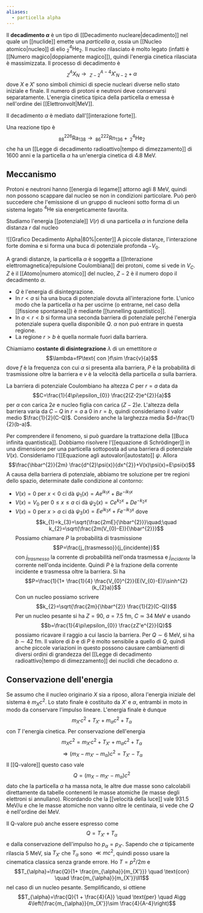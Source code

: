 ```yaml
---
aliases:
  - particella alpha
---
```

Il **decadimento $\alpha$** è un tipo di [[Decadimento nucleare|decadimento]] nel quale un [[nuclide]] emette una *particella $\alpha$*, ossia un [[Nucleo atomico|nucleo]] di elio $_{2}^{4}\text{He}_{2}$. Il nucleo rilasciato è molto legato (infatti è [[Numero magico|doppiamente magico]]), quindi l'energia cinetica rilasciata è massimizzata. Il processo di decadimento è
$$_{Z}^{A}X_{N} \rightarrow\ _{Z-2}^{A-4}X'_{N-2}+\alpha$$
dove $X$ e $X'$ sono simboli chimici di specie nucleari diverse nello stato iniziale e finale. Il numero di protoni e neutroni deve conservarsi separatamente. L'energia cinetica tipica della particella $\alpha$ emessa è nell'ordine dei [[Elettronvolt|MeV]].

Il decadimento $\alpha$ è mediato dall'[[interazione forte]].

Una reazione tipo è
$$_{88}^{226}\text{Ra}_{138}\rightarrow\, _{86}^{222}\text{Rn}_{136}+\,_{2}^{4}\text{He}_{2}$$
che ha un [[Legge di decadimento radioattivo|tempo di dimezzamento]] di 1600 anni e la particella $\alpha$ ha un'energia cinetica di $4.8$ MeV.
## Meccanismo
Protoni e neutroni hanno [[energia di legame]] attorno agli 8 MeV, quindi non possono scappare dal nucleo se non in condizioni particolare. Può però succedere che l'emissione di un gruppo di nucleoni sotto forma di un sistema legato $^{4}\text{He}$ sia energeticamente favorita.

Studiamo l'energia [[potenziale]] $V(r)$ di una particella $\alpha$ in funzione della distanza $r$ dal nucleo

![[Grafico Decadimento Alpha|80%|center]]
A piccole distanze, l'interazione forte domina e si forma una buca di potenziale profonda $-V_{0}$.

A grandi distanze, la particella $\alpha$ è soggetta a [[Interazione elettromagnetica|repulsione Coulombiana]] dei protoni, come si vede in $V_{C}$. $Z$ è il [[Atomo|numero atomico]] del nucleo, $Z-2$ è il numero dopo il decadimento $\alpha$.
- $Q$ è l'energia di disintegrazione.
- In $r<a$ si ha una buca di potenziale dovuta all'interazione forte. L'unico modo che la particella $\alpha$ ha per uscirne (o entrarne, nel caso della [[fissione spontanea]]) è mediante [[tunnelling quantistico]].
- In $a<r<b$ si forma una seconda barriera di potenziale perché l'energia potenziale supera quella disponibile $Q$. $\alpha$ non può entrare in questa regione.
- La regione $r>b$ è quella normale fuori dalla barriera.

Chiamiamo **costante di disintegrazione** $\lambda$ di un emettitore $\alpha$
$$\lambda=fP\text{ con }f\sim \frac{v}{a}$$
dove $f$ è la frequenza con cui $\alpha$ si presenta alla barriera, $P$ è la probabilità di trasmissione oltre la barriera e $v$ è la velocità della particella $\alpha$ sulla barriera.

La barriera di potenziale Coulombiano ha altezza $C$ per $r=a$ data da
$$C=\frac{1}{4\pi\epsilon_{0}} \frac{2(Z-2)e^{2}}{a}$$
per $\alpha$ con carica $2e$ e nucleo figlia con carica $(Z-2)e$. L'altezza della barriera varia da $C-Q$ in $r=a$ a 0 in $r=b$, quindi consideriamo il valor medio $\frac{1}{2}(C-Q)$. Considero anche la larghezza media $d=\frac{1}{2}(b-a)$.

Per comprendere il fenomeno, si può guardare la trattazione della [[Buca infinita quantistica]]. Dobbiamo risolvere l'[[equazione di Schrödinger]] in una dimensione per una particella sottoposta ad una barriera di potenziale $V(x)$. Consideriamo l'[[Equazione agli autovalori|autostato]] $\psi$. Allora
$$\frac{\hbar^{2}}{2m} \frac{d^{2}\psi(x)}{dx^{2}}+V(x)\psi(x)=E\psi(x)$$
A causa della barriera di potenziale, abbiamo tre soluzione per tre regioni dello spazio, determinate dalle condizione al contorno:
- $V(x)=0$ per $x<0$ ci dà $\psi_{1}(x)=Ae^{ik_{1}x}+Be^{-ik_{1}x}$
- $V(x)=V_{0}$ per $0\leq x\leq a$ ci dà $\psi_{2}(x)=Ce^{k_{2}x}+De^{-k_{2}x}$
- $V(x)=0$ per $x>a$ ci dà $\psi_{3}(x)=Ee^{ik_{3}x}+Fe^{-ik_{3}x}$
dove
$$k_{1}=k_{3}=\sqrt{\frac{2mE}{\hbar^{2}}}\quad;\quad k_{2}=\sqrt{\frac{2m(V_{0}-E)}{\hbar^{2}}}$$
Possiamo chiamare $P$ la probabilità di trasmissione
$$P=\frac{j_{trasmesso}}{j_{incidente}}$$
con $j_{trasmesso}$ la corrente di probabilità nell'onda trasmessa e $j_{incidente}$ la corrente nell'onda incidente. Quindi $P$ è la frazione della corrente incidente e trasmessa oltre la barriera. Si ha
$$P=\frac{1}{1+ \frac{1}{4} \frac{V_{0}^{2}}{E(V_{0}-E)}\sinh^{2}(k_{2}a)}$$
Con un nucleo possiamo scrivere
$$k_{2}=\sqrt{\frac{2m}{\hbar^{2}} \frac{1}{2}(C-Q)}$$
Per un nucleo pesante si ha $Z=90$, $a=7.5$ fm, $C\simeq34$ MeV e usando
$$b=\frac{1}{4\pi\epsilon_{0}} \frac{zZ'e^{2}}{Q}$$
possiamo ricavare il raggio a cui lascio la barriera. Per $Q\sim6$ MeV, si ha $b\sim42$ fm. Il valore di $b$ e di $P$ è molto sensibile a quello di $Q$, quindi anche piccole variazioni in questo possono causare cambiamenti di diversi ordini di grandezza del [[Legge di decadimento radioattivo|tempo di dimezzamento]] dei nuclidi che decadono $\alpha$.
## Conservazione dell'energia
Se assumo che il nucleo originario $X$ sia a riposo, allora l'energia iniziale del sistema è $m_{X}c^{2}$. Lo stato finale è costituito da $X'$ e $\alpha$, entrambi in moto in modo da conservare l'impulso lineare. L'energia finale è dunque
$$m_{X'}c^{2}+T_{X'}+m_{\alpha}c^{2}+T_{\alpha}$$
con $T$ l'energia cinetica. Per conservazione dell'energia
$$m_{X}c^{2}=m_{X'}c^{2}+T_{X'}+m_{\alpha}c^{2}+T_{\alpha}$$
$$\Rightarrow (m_{X}-m_{X'}-m_{\alpha})c^{2}=T_{X'}-T_{\alpha}$$
Il [[Q-valore]] questo caso vale
$$Q=(m_{X}-m_{X'}-m_{\alpha})c^{2}$$
dato che la particella $\alpha$ ha massa nota, le altre due masse sono calcolabili direttamente da tabelle contenenti le masse atomiche (le masse degli elettroni si annullano). Ricordando che la [[velocità della luce]] vale $931.5$ MeV/u e che le masse atomiche non vanno oltre le centinaia, si vede che $Q$ è nell'ordine dei MeV.

Il Q-valore può anche essere espresso come
$$Q=T_{X'}+T_{\alpha}$$
e dalla conservazione dell'impulso ho $p_{\alpha}=p_{X'}$. Sapendo che $\alpha$ tipicamente rilascia 5 MeV, sia $T_{X'}$ che $T_{\alpha}$ sono $\ll mc^{2}$, quindi posso usare la cinematica classica senza grande errore. Ho $T=p^{2}/2m$ e
$$T_{\alpha}=\frac{Q}{1+ \frac{m_{\alpha}}{m_{X'}}} \quad \text{con} \quad \frac{m_{\alpha}}{m_{X'}}\ll1$$
nel caso di un nucleo pesante. Semplificando, si ottiene
$$T_{\alpha}=\frac{Q}{1 + \frac{4}{A}} \quad \text{per} \quad A\gg 4\left(\frac{m_{\alpha}}{m_{X'}}\sim \frac{4}{A-4}\right)$$